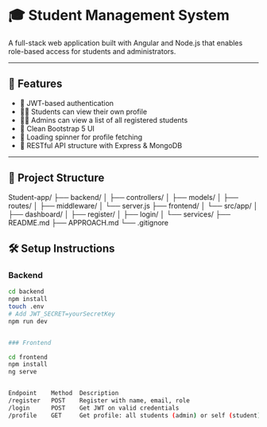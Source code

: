# 🎓 Student Management System

A full-stack web application built with Angular and Node.js that enables role-based access for students and administrators.

---

## 🚀 Features

- 🔐 JWT-based authentication
- 🧑‍🎓 Students can view their own profile
- 👨‍💼 Admins can view a list of all registered students
- 🎨 Clean Bootstrap 5 UI
- 🔄 Loading spinner for profile fetching
- 🔧 RESTful API structure with Express & MongoDB

---

## 📁 Project Structure

Student-app/ ├── backend/ │ ├── controllers/ │ ├── models/ │ ├── routes/ │ ├── middleware/ │ └── server.js ├── frontend/ │ └── src/app/ │ ├── dashboard/ │ ├── register/ │ ├── login/ │ └── services/ ├── README.md ├── APPROACH.md └── .gitignore

## 🛠 Setup Instructions

### Backend

```bash
cd backend
npm install
touch .env
# Add JWT_SECRET=yourSecretKey
npm run dev


### Frontend

cd frontend
npm install
ng serve


Endpoint	Method	Description
/register	POST	Register with name, email, role
/login	    POST	Get JWT on valid credentials
/profile	GET	    Get profile: all students (admin) or self (student)